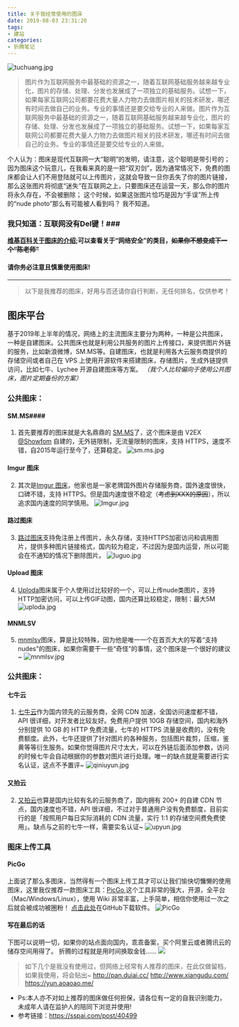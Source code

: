 ```yaml
---
title: 关于我经常使用的图床
date: 2019-08-03 23:31:20
tags:
- 建站
categories: 
- 折腾笔记
---
```

![tuchuang.jpg][2]
> 图片作为互联网服务中最基础的资源之一，随着互联网基础服务越来越专业化，图片的存储、处理、分发也发展成了一项独立的基础服务。试想一下，如果每家互联网公司都要花费大量人力物力去做图片相关的技术研发，哪还有时间去做自己的业务。专业的事情还是要交给专业的人来做。图片作为互联网服务中最基础的资源之一，随着互联网基础服务越来越专业化，图片的存储、处理、分发也发展成了一项独立的基础服务。试想一下，如果每家互联网公司都要花费大量人力物力去做图片相关的技术研发，哪还有时间去做自己的业务。专业的事情还是要交给专业的人来做。


<!--more-->

个人认为：图床是现代互联网一大“聪明”的发明，请注意，这个聪明是带引号的；
因为图床这个玩意儿，在我看来真的是一把“双刃剑”，因为通常情况下，免费的图床都会让人们不用登陆就可以上传图片，这就会导致一旦你丢失了你的图片链接，那么这张图片将彻底“迷失”在互联网之上，只要图床还在运营一天，那么你的图片将永久存在，不会被删除；
这个时候，如果这张图片恰巧是因为“手误”所上传的“nude photo”那么有可能被人看到吗？
我不知道。
### 我只知道：互联网没有Del键！###

**[维基百科关于图床的介绍][1];可以查看关于“网络安全”的类目，~~如果你不想变成下一个“陈老师”~~**
#### 请你务必注意且慎重使用图床! ####


------------


> 以下是我推荐的图床，好用与否还请你自行判断，无任何排名，仅供参考！

## 图床平台 ##

基于2019年上半年的情况，网络上的主流图床主要分为两种，一种是公共图床，一种是自建图床。公共图床也就是利用公共服务的图片上传接口，来提供图片外链的服务，比如新浪微博，SM.MS等。自建图床，也就是利用各大云服务商提供的存储空间或者自己在 VPS 上使用开源软件来搭建图床，存储图片，生成外链提供访问，比如七牛、Lychee 开源自建图床等方案。
*（我个人比较偏向于使用公共图床，图片定期备份的方案）*
### 公共图床： ###
#### SM.MS####
1. 首先要推荐的图床就是大名鼎鼎的 [SM.MS][4]了，这个图床是由 V2EX [@Showfom][5] 自建的，无外链限制，无流量限制的图床，支持 HTTPS，速度不错，自2015年运行至今了，还算稳定。
![sm.ms.jpg][3]
#### Imgur 图床 ####
2. 其次是[Imgur 图床][6]，他家也是一家老牌国外图片存储服务商，国外速度很快，口碑不错，支持 HTTPS。但是国内速度很不稳定（~~考虑到XXX的原因~~），所以追求国内速度的同学慎用。
![Imgur.jpg][7]
#### 路过图床 ####
3. [路过图床][8]支持免注册上传图片，永久存储，支持HTTPS加密访问和调用图片，提供多种图片链接格式，国内较为稳定，不过因为是国内运营，所以可能会在不通知的情况下删除图片。
![luguo.jpg][9]
#### Upload 图床 ####
4. [Uploda][10]图床属于个人使用过比较好的一个，可以上传nude类图片，支持HTTP加密访问，可以上传GIF动图，国内还算比较稳定，限制：最大5M
![uploda.jpg][11]
#### MNMLSV ####
5. [mnmlsv][12]图床，算是比较特殊，因为他是唯一一个在首页大大的写着“支持nudes”的图床，如果你需要干一些“奇怪”的事情，这个图床是一个很好的建议~
![mnmlsv.jpg][13]

### 公共图床： ###
#### 七牛云 ####
1. [七牛云][14]作为国内领先的云服务商，全网 CDN 加速，全国访问速度都不错，API 很详细，对开发者比较友好。免费用户提供 10GB 存储空间，国内和海外分别提供 10 GB 的 HTTP 免费流量，七牛的 HTTPS 流量是收费的，没有免费额度。此外，七牛还提供了针对图片的各种服务，包括图片裁剪，压缩，鉴黄等等衍生服务。如果你觉得图片尺寸太大，可以在外链后面添加参数，访问的时候七牛会自动根据你的参数对图片进行处理。唯一的缺点就是需要进行实名认证，这点不予置评~
![qiniuyun.jpg][15]

#### 又拍云 ####
2. [又拍云][16]也算是国内比较有名的云服务商了，国内拥有 200+ 的自建 CDN 节点，国内速度也不错，API 很详细，不过对于普通用户没有免费额度，目前实行的是「按照用户每日实际消耗的 CDN 流量，实行 1:1 的存储空间费免费使用」。缺点与之前的七牛一样，需要实名认证~
![upyun.jpg][17]

### 图床上传工具 ###
#### PicGo ####
上面说了那么多图床，当然得有一个图床上传工具才可以让我们愉快切慵懒的使用图床，这里我仅推荐一款图床工具：[PicGo][18],这个工具非常的强大，开源，全平台（Mac/Windows/Linux），使用 Wiki 非常丰富，上手简单，相信你使用过一次之后就会被成功被圈粉！
[点击此处][20]在GitHub下载软件。
![PicGo][19]
#### 写在最后的话 ####
下图可以说明一切，如果你的站点面向国内，乖乖备案，买个阿里云或者腾讯云的储存空间用得了。
折腾的过程就是用时间换取金钱……
![](https://upload.cc/i1/2019/07/22/xNbiKg.gif)
> 如下几个是我没有使用过，但网络上经常有人推荐的图床，在此仅做留档，如果我使用，将会贴出~
	<http://pan.duiai.cc/>
	<http://www.xiangudu.com/>
	<https://yun.aoaoao.me/>

* Ps:本人亦不对如上推荐的图床做任何担保，请各位有一定的自我识别能力，未成年人请在监护人的陪同下浏览并使用!
* 参考链接：<https://sspai.com/post/40499>

[1]:https://zh.wikipedia.org/wiki/%E7%BD%91%E7%BB%9C%E7%9B%B8%E5%86%8C
[2]:https://i.loli.net/2019/07/21/5d33487e3163061733.jpg
[3]:https://i.loli.net/2019/07/21/5d334b61199ed71338.jpg
[4]:https://sm.ms/
[5]:https://www.v2ex.com/member/Showfom
[6]:https://imgur.com/
[7]:https://i.loli.net/2019/07/21/5d334dd553bac36556.jpg
[8]:https://imgchr.com/
[9]:https://i.loli.net/2019/07/21/5d335031c967868248.jpg
[10]:https://upload.cc/
[11]:https://i.loli.net/2019/07/21/5d3350a179d6e77979.jpg
[12]:https://mnmlsv.net/
[13]:https://i.loli.net/2019/07/21/5d335254e3fbc59066.jpg
[14]:https://www.qiniu.com/
[15]:https://i.loli.net/2019/07/21/5d3354713243d84720.jpg
[16]:https://www.upyun.com/
[17]:https://i.loli.net/2019/07/21/5d335523da32e53652.jpg
[18]:https://github.com/Molunerfinn/PicGo
[19]:https://i.loli.net/2019/07/21/5d33578a5772175424.gif
[20]:https://github.com/Molunerfinn/PicGo/releases 